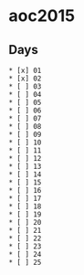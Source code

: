 # aoc2015

## Days
    * [x] 01
    * [x] 02
    * [ ] 03
    * [ ] 04
    * [ ] 05
    * [ ] 06
    * [ ] 07
    * [ ] 08
    * [ ] 09
    * [ ] 10
    * [ ] 11
    * [ ] 12
    * [ ] 13
    * [ ] 14
    * [ ] 15
    * [ ] 16
    * [ ] 17
    * [ ] 18
    * [ ] 19
    * [ ] 20
    * [ ] 21
    * [ ] 22
    * [ ] 23
    * [ ] 24
    * [ ] 25
